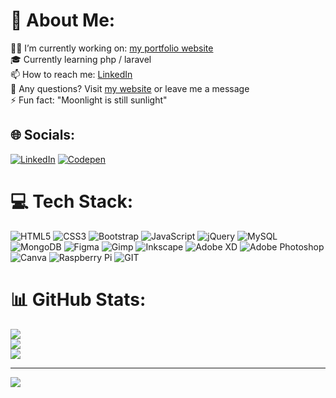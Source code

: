 # 💫 About Me:
👨‍💻 I’m currently working on: <a href="https://github.com/Ju7ii/Portfolio">my portfolio website</a><br>
🎓 Currently learning php / laravel<br>
📫 How to reach me: <a href="https://www.linkedin.com/in/julian-rok/">LinkedIn</a><br>
💬 Any questions? Visit <a href="https://julianrok.de">my website</a> or leave me a message<br>
⚡ Fun fact: "Moonlight is still sunlight"


## 🌐 Socials:
[![LinkedIn](https://img.shields.io/badge/LinkedIn-%230077B5.svg?logo=linkedin&logoColor=white)](https://linkedin.com/in/julian-rok) [![Codepen](https://img.shields.io/badge/Codepen-000000?style=for-the-badge&logo=codepen&logoColor=white)](https://codepen.io/Ju7i) 

# 💻 Tech Stack:
![HTML5](https://img.shields.io/badge/html5-%23E34F26.svg?style=for-the-badge&logo=html5&logoColor=white) ![CSS3](https://img.shields.io/badge/css3-%231572B6.svg?style=for-the-badge&logo=css3&logoColor=white) ![Bootstrap](https://img.shields.io/badge/bootstrap-%238511FA.svg?style=for-the-badge&logo=bootstrap&logoColor=white) ![JavaScript](https://img.shields.io/badge/javascript-%23323330.svg?style=for-the-badge&logo=javascript&logoColor=%23F7DF1E) ![jQuery](https://img.shields.io/badge/jquery-%230769AD.svg?style=for-the-badge&logo=jquery&logoColor=white)  ![MySQL](https://img.shields.io/badge/mysql-%2300000f.svg?style=for-the-badge&logo=mysql&logoColor=white) ![MongoDB](https://img.shields.io/badge/MongoDB-%234ea94b.svg?style=for-the-badge&logo=mongodb&logoColor=white) ![Figma](https://img.shields.io/badge/figma-%23F24E1E.svg?style=for-the-badge&logo=figma&logoColor=white) ![Gimp](https://img.shields.io/badge/Gimp-657D8B?style=for-the-badge&logo=gimp&logoColor=FFFFFF) ![Inkscape](https://img.shields.io/badge/Inkscape-e0e0e0?style=for-the-badge&logo=inkscape&logoColor=080A13) ![Adobe XD](https://img.shields.io/badge/Adobe%20XD-470137?style=for-the-badge&logo=Adobe%20XD&logoColor=#FF61F6) ![Adobe Photoshop](https://img.shields.io/badge/adobe%20photoshop-%2331A8FF.svg?style=for-the-badge&logo=adobe%20photoshop&logoColor=white) ![Canva](https://img.shields.io/badge/Canva-%2300C4CC.svg?style=for-the-badge&logo=Canva&logoColor=white) ![Raspberry Pi](https://img.shields.io/badge/-RaspberryPi-C51A4A?style=for-the-badge&logo=Raspberry-Pi) ![GIT](https://img.shields.io/badge/Git-fc6d26?style=for-the-badge&logo=git&logoColor=white)
# 📊 GitHub Stats:
![](https://github-readme-stats.vercel.app/api?username=Ju7ii&theme=default&hide_border=false&include_all_commits=true&count_private=true)<br/>
![](https://github-readme-streak-stats.herokuapp.com/?user=Ju7ii&theme=default&hide_border=false)<br/>
![](https://github-readme-stats.vercel.app/api/top-langs/?username=Ju7ii&theme=default&hide_border=false&include_all_commits=true&count_private=true&layout=compact)

---
[![](https://visitcount.itsvg.in/api?id=Ju7ii&icon=0&color=12)](https://visitcount.itsvg.in)

<!-- Proudly created with GPRM ( https://gprm.itsvg.in ) -->
